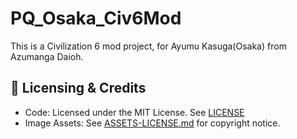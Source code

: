 # PQ_Osaka_Civ6Mod
This is a Civilization 6 mod project, for Ayumu Kasuga(Osaka) from Azumanga Daioh.

## 📜 Licensing & Credits

- Code: Licensed under the MIT License. See [LICENSE](./LICENSE)
- Image Assets: See [ASSETS-LICENSE.md](./ASSETS-LICENSE.md) for copyright notice.

